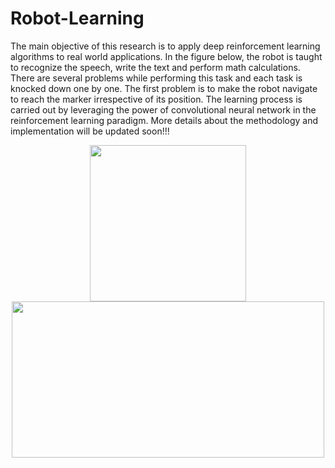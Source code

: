 # Robot-Learning
The main objective of this research is to apply deep reinforcement learning algorithms to real world applications. In the figure below, the robot is taught to recognize the speech, write the text and perform math calculations. There are several problems while performing this task and each task is knocked down one by one. The first problem is to make the robot navigate to reach the marker irrespective of its position. The learning process is carried out by leveraging the power of convolutional neural network in the reinforcement learning paradigm.  More details about the methodology and implementation will be updated soon!!!



<p align="center">
<img src="https://github.com/arunbalas/Robot-Learning/blob/master/Image/UR5_Arun300_300.gif" width="250" height="250">

<img src="https://github.com/arunbalas/Robot-Learning/blob/master/Robot.JPG" width="500" height="250">
</p>



